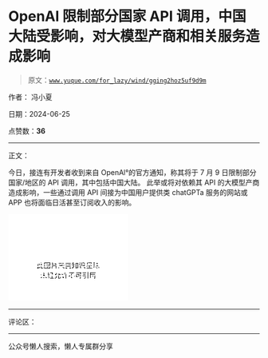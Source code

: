 # OpenAl 限制部分国家 API 调用，中国大陆受影响，对大模型产商和相关服务造成影响

> 原文：[`www.yuque.com/for_lazy/wind/gging2hoz5uf9d9m`](https://www.yuque.com/for_lazy/wind/gging2hoz5uf9d9m)

作者： 冯小夏

日期：2024-06-25

点赞数：**36**

* * *

正文：

今日，接连有开发者收到来自 OpenAl°的官方通知，称其将于 7 月 9 日限制部分国家/地区的 API 调用，其中包括中国大陆。
此举或将对依赖其 API 的大模型产商造成影响，一些通过调用 API 间接为中国用户提供类 chatGPTa 服务的网站或 APP 也将面临日活甚至订阅收入的影响。

![](img/72d2c6ae34dfcc55c99f183f41fa9ea3.png "None")

* * *

评论区：

* * *

公众号懒人搜索，懒人专属群分享